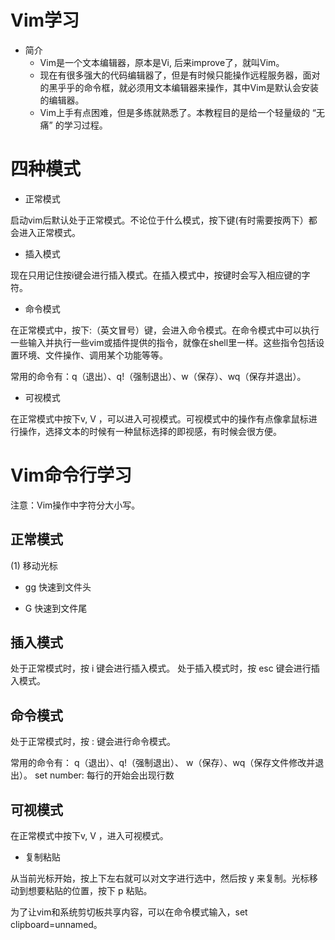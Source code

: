 # Vim学习

* 简介
    * Vim是一个文本编辑器，原本是Vi, 后来improve了，就叫Vim。
    * 现在有很多强大的代码编辑器了，但是有时候只能操作远程服务器，面对的黑乎乎的命令框，就必须用文本编辑器来操作，其中Vim是默认会安装的编辑器。
    * Vim上手有点困难，但是多练就熟悉了。本教程目的是给一个轻量级的 “无痛” 的学习过程。

# 四种模式

*  正常模式

启动vim后默认处于正常模式。不论位于什么模式，按下键(有时需要按两下）都会进入正常模式。

*  插入模式

现在只用记住按i键会进行插入模式。在插入模式中，按键时会写入相应键的字符。

*  命令模式

在正常模式中，按下:（英文冒号）键，会进入命令模式。在命令模式中可以执行一些输入并执行一些vim或插件提供的指令，就像在shell里一样。这些指令包括设置环境、文件操作、调用某个功能等等。

常用的命令有：q（退出）、q!（强制退出）、w（保存）、wq（保存并退出）。


*  可视模式

在正常模式中按下v, V ，可以进入可视模式。可视模式中的操作有点像拿鼠标进行操作，选择文本的时候有一种鼠标选择的即视感，有时候会很方便。


# Vim命令行学习

注意：Vim操作中字符分大小写。

## 正常模式

(1) 移动光标

* gg
快速到文件头

* G
快速到文件尾


## 插入模式

处于正常模式时，按 i 键会进行插入模式。
处于插入模式时，按 esc 键会进行插入模式。

## 命令模式

处于正常模式时，按 : 键会进行命令模式。

常用的命令有：
q（退出）、q!（强制退出）、
w（保存）、wq（保存文件修改并退出）。
set number: 每行的开始会出现行数

## 可视模式

在正常模式中按下v, V ，进入可视模式。

* 复制粘贴

从当前光标开始，按上下左右就可以对文字进行选中，然后按 y 来复制。光标移动到想要粘贴的位置，按下 p 粘贴。

为了让vim和系统剪切板共享内容，可以在命令模式输入，set clipboard=unnamed。





